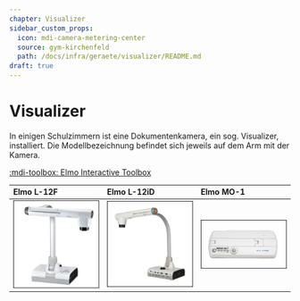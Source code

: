 ```yaml
---
chapter: Visualizer
sidebar_custom_props:
  icon: mdi-camera-metering-center
  source: gym-kirchenfeld
  path: /docs/infra/geraete/visualizer/README.md
draft: true
---
```


# Visualizer



In einigen Schulzimmern ist eine Dokumentenkamera, ein sog. Visualizer, installiert. Die Modellbezeichnung befindet sich jeweils auf dem Arm mit der Kamera.

[:mdi-toolbox: Elmo Interactive Toolbox](elmointeractive/)


| Elmo L-12F                                     | Elmo L-12iD                                     | Elmo MO-1                                     |
| :--------------------------------------------- | :---------------------------------------------- | :-------------------------------------------- |
| [![](./images/visualizer-02.png)](./elmol12f/) | [![](./images/visualizer-01.png)](./elmol12id/) | [![](./images/visualizer-03.png)](./elmomo1/) |
